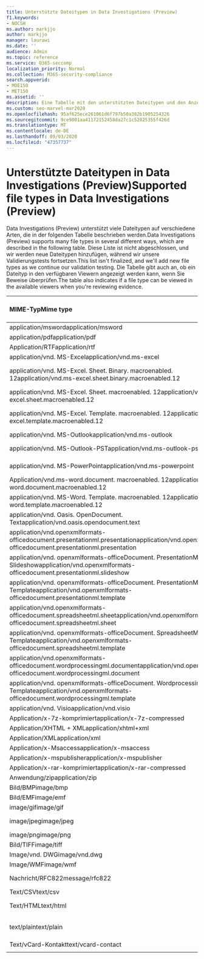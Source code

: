 ```yaml
---
title: Unterstützte Dateitypen in Data Investigations (Preview)
f1.keywords:
- NOCSH
ms.author: markjjo
author: markjjo
manager: laurawi
ms.date: ''
audience: Admin
ms.topic: reference
ms.service: O365-seccomp
localization_priority: Normal
ms.collection: M365-security-compliance
search.appverid:
- MOE150
- MET150
ms.assetid: ''
description: Eine Tabelle mit den unterstützten Dateitypen und den Anzeigeprogrammen, in denen Sie für Daten Untersuchungen (Preview) angezeigt werden können.
ms.custom: seo-marvel-mar2020
ms.openlocfilehash: 95af625ece261061d6f797b50a382b1905254326
ms.sourcegitcommit: 9ce9001aa41172152458da27c1c52825355f426d
ms.translationtype: MT
ms.contentlocale: de-DE
ms.lasthandoff: 09/03/2020
ms.locfileid: "47357737"
---
```

# <a name="supported-file-types-in-data-investigations-preview"></a><span data-ttu-id="92ec9-103">Unterstützte Dateitypen in Data Investigations (Preview)</span><span class="sxs-lookup"><span data-stu-id="92ec9-103">Supported file types in Data Investigations (Preview)</span></span>

<span data-ttu-id="92ec9-104">Data Investigations (Preview) unterstützt viele Dateitypen auf verschiedene Arten, die in der folgenden Tabelle beschrieben werden.</span><span class="sxs-lookup"><span data-stu-id="92ec9-104">Data Investigations (Preview) supports many file types in several different ways, which are described in the following table.</span></span> <span data-ttu-id="92ec9-105">Diese Liste ist nicht abgeschlossen, und wir werden neue Dateitypen hinzufügen, während wir unsere Validierungstests fortsetzen.</span><span class="sxs-lookup"><span data-stu-id="92ec9-105">This list isn't finalized, and we'll add new file types as we continue our validation testing.</span></span> <span data-ttu-id="92ec9-106">Die Tabelle gibt auch an, ob ein Dateityp in den verfügbaren Viewern angezeigt werden kann, wenn Sie Beweise überprüfen.</span><span class="sxs-lookup"><span data-stu-id="92ec9-106">The table also indicates if a file type can be viewed in the available viewers when you're reviewing evidence.</span></span>

| <span data-ttu-id="92ec9-107">MIME-Typ</span><span class="sxs-lookup"><span data-stu-id="92ec9-107">Mime type</span></span> | <span data-ttu-id="92ec9-108">File-Klasse</span><span class="sxs-lookup"><span data-stu-id="92ec9-108">File class</span></span> | <span data-ttu-id="92ec9-109">Nativer Viewer</span><span class="sxs-lookup"><span data-stu-id="92ec9-109">Native viewer</span></span> | <span data-ttu-id="92ec9-110">Text Anzeige</span><span class="sxs-lookup"><span data-stu-id="92ec9-110">Text viewer</span></span> | <span data-ttu-id="92ec9-111">Annotations-Viewer</span><span class="sxs-lookup"><span data-stu-id="92ec9-111">Annotate viewer</span></span> | <span data-ttu-id="92ec9-112">Container Extraktion</span><span class="sxs-lookup"><span data-stu-id="92ec9-112">Container extraction</span></span> | <span data-ttu-id="92ec9-113">Erweiterungen</span><span class="sxs-lookup"><span data-stu-id="92ec9-113">Extensions</span></span> |
| :- | :- | :- | :- | :- | :- | :- |
| <span data-ttu-id="92ec9-114">application/msword</span><span class="sxs-lookup"><span data-stu-id="92ec9-114">application/msword</span></span> | <span data-ttu-id="92ec9-115">Dokument</span><span class="sxs-lookup"><span data-stu-id="92ec9-115">Document</span></span> | <span data-ttu-id="92ec9-116">Ja</span><span class="sxs-lookup"><span data-stu-id="92ec9-116">Yes</span></span> | <span data-ttu-id="92ec9-117">Ja</span><span class="sxs-lookup"><span data-stu-id="92ec9-117">Yes</span></span> | <span data-ttu-id="92ec9-118">Ja</span><span class="sxs-lookup"><span data-stu-id="92ec9-118">Yes</span></span> | <span data-ttu-id="92ec9-119">Nein</span><span class="sxs-lookup"><span data-stu-id="92ec9-119">No</span></span> | <span data-ttu-id="92ec9-120">. doc;. dat</span><span class="sxs-lookup"><span data-stu-id="92ec9-120">.doc; .dat</span></span> |
| <span data-ttu-id="92ec9-121">application/pdf</span><span class="sxs-lookup"><span data-stu-id="92ec9-121">application/pdf</span></span> | <span data-ttu-id="92ec9-122">Dokument</span><span class="sxs-lookup"><span data-stu-id="92ec9-122">Document</span></span> | <span data-ttu-id="92ec9-123">Ja</span><span class="sxs-lookup"><span data-stu-id="92ec9-123">Yes</span></span> | <span data-ttu-id="92ec9-124">Ja</span><span class="sxs-lookup"><span data-stu-id="92ec9-124">Yes</span></span> | <span data-ttu-id="92ec9-125">Ja</span><span class="sxs-lookup"><span data-stu-id="92ec9-125">Yes</span></span> | <span data-ttu-id="92ec9-126">Nein</span><span class="sxs-lookup"><span data-stu-id="92ec9-126">No</span></span> | <span data-ttu-id="92ec9-127">.PDF</span><span class="sxs-lookup"><span data-stu-id="92ec9-127">.pdf</span></span> |
| <span data-ttu-id="92ec9-128">Application/RTF</span><span class="sxs-lookup"><span data-stu-id="92ec9-128">application/rtf</span></span> | <span data-ttu-id="92ec9-129">Dokument</span><span class="sxs-lookup"><span data-stu-id="92ec9-129">Document</span></span> | <span data-ttu-id="92ec9-130">Ja</span><span class="sxs-lookup"><span data-stu-id="92ec9-130">Yes</span></span> | <span data-ttu-id="92ec9-131">Ja</span><span class="sxs-lookup"><span data-stu-id="92ec9-131">Yes</span></span> | <span data-ttu-id="92ec9-132">Ja</span><span class="sxs-lookup"><span data-stu-id="92ec9-132">Yes</span></span> | <span data-ttu-id="92ec9-133">Nein</span><span class="sxs-lookup"><span data-stu-id="92ec9-133">No</span></span> | <span data-ttu-id="92ec9-134">. RTF;. doc</span><span class="sxs-lookup"><span data-stu-id="92ec9-134">.rtf;.doc</span></span> |
| <span data-ttu-id="92ec9-135">application/vnd. MS-Excel</span><span class="sxs-lookup"><span data-stu-id="92ec9-135">application/vnd.ms-excel</span></span> | <span data-ttu-id="92ec9-136">Dokument</span><span class="sxs-lookup"><span data-stu-id="92ec9-136">Document</span></span> | <span data-ttu-id="92ec9-137">Ja</span><span class="sxs-lookup"><span data-stu-id="92ec9-137">Yes</span></span> | <span data-ttu-id="92ec9-138">Ja</span><span class="sxs-lookup"><span data-stu-id="92ec9-138">Yes</span></span> | <span data-ttu-id="92ec9-139">Ja</span><span class="sxs-lookup"><span data-stu-id="92ec9-139">Yes</span></span> | <span data-ttu-id="92ec9-140">Nein</span><span class="sxs-lookup"><span data-stu-id="92ec9-140">No</span></span> | <span data-ttu-id="92ec9-141">xls; DAT</span><span class="sxs-lookup"><span data-stu-id="92ec9-141">.xls; .dat</span></span> |
| <span data-ttu-id="92ec9-142">application/vnd. MS-Excel. Sheet. Binary. macroenabled. 12</span><span class="sxs-lookup"><span data-stu-id="92ec9-142">application/vnd.ms-excel.sheet.binary.macroenabled.12</span></span> | <span data-ttu-id="92ec9-143">Produktivität/Open Document Format</span><span class="sxs-lookup"><span data-stu-id="92ec9-143">Productivity / Open Document Format</span></span> | <span data-ttu-id="92ec9-144">Ja</span><span class="sxs-lookup"><span data-stu-id="92ec9-144">Yes</span></span> | <span data-ttu-id="92ec9-145">Ja</span><span class="sxs-lookup"><span data-stu-id="92ec9-145">Yes</span></span> | <span data-ttu-id="92ec9-146">Nein</span><span class="sxs-lookup"><span data-stu-id="92ec9-146">No</span></span> | <span data-ttu-id="92ec9-147">Nein</span><span class="sxs-lookup"><span data-stu-id="92ec9-147">No</span></span> | <span data-ttu-id="92ec9-148">. xlsb</span><span class="sxs-lookup"><span data-stu-id="92ec9-148">.xlsb</span></span> |
| <span data-ttu-id="92ec9-149">application/vnd. MS-Excel. Sheet. macroenabled. 12</span><span class="sxs-lookup"><span data-stu-id="92ec9-149">application/vnd.ms-excel.sheet.macroenabled.12</span></span> | <span data-ttu-id="92ec9-150">Dokument</span><span class="sxs-lookup"><span data-stu-id="92ec9-150">Document</span></span> | <span data-ttu-id="92ec9-151">Ja</span><span class="sxs-lookup"><span data-stu-id="92ec9-151">Yes</span></span> | <span data-ttu-id="92ec9-152">Ja</span><span class="sxs-lookup"><span data-stu-id="92ec9-152">Yes</span></span> | <span data-ttu-id="92ec9-153">Ja</span><span class="sxs-lookup"><span data-stu-id="92ec9-153">Yes</span></span> | <span data-ttu-id="92ec9-154">Nein</span><span class="sxs-lookup"><span data-stu-id="92ec9-154">No</span></span> | <span data-ttu-id="92ec9-155">. xlsm</span><span class="sxs-lookup"><span data-stu-id="92ec9-155">.xlsm</span></span> |
| <span data-ttu-id="92ec9-156">application/vnd. MS-Excel. Template. macroenabled. 12</span><span class="sxs-lookup"><span data-stu-id="92ec9-156">application/vnd.ms-excel.template.macroenabled.12</span></span> | <span data-ttu-id="92ec9-157">Produktivität/Open Document Format</span><span class="sxs-lookup"><span data-stu-id="92ec9-157">Productivity / Open Document Format</span></span> | <span data-ttu-id="92ec9-158">Nein</span><span class="sxs-lookup"><span data-stu-id="92ec9-158">No</span></span> | <span data-ttu-id="92ec9-159">Ja</span><span class="sxs-lookup"><span data-stu-id="92ec9-159">Yes</span></span> | <span data-ttu-id="92ec9-160">Nein</span><span class="sxs-lookup"><span data-stu-id="92ec9-160">No</span></span> | <span data-ttu-id="92ec9-161">Nein</span><span class="sxs-lookup"><span data-stu-id="92ec9-161">No</span></span> | <span data-ttu-id="92ec9-162">. xltm</span><span class="sxs-lookup"><span data-stu-id="92ec9-162">.xltm</span></span> |
| <span data-ttu-id="92ec9-163">application/vnd. MS-Outlook</span><span class="sxs-lookup"><span data-stu-id="92ec9-163">application/vnd.ms-outlook</span></span> | <span data-ttu-id="92ec9-164">Produktivität</span><span class="sxs-lookup"><span data-stu-id="92ec9-164">Productivity</span></span> | <span data-ttu-id="92ec9-165">Nein</span><span class="sxs-lookup"><span data-stu-id="92ec9-165">No</span></span> | <span data-ttu-id="92ec9-166">Nein</span><span class="sxs-lookup"><span data-stu-id="92ec9-166">No</span></span> | <span data-ttu-id="92ec9-167">Nein</span><span class="sxs-lookup"><span data-stu-id="92ec9-167">No</span></span> | <span data-ttu-id="92ec9-168">Nein</span><span class="sxs-lookup"><span data-stu-id="92ec9-168">No</span></span> | <span data-ttu-id="92ec9-169">. msg</span><span class="sxs-lookup"><span data-stu-id="92ec9-169">.msg</span></span> |
| <span data-ttu-id="92ec9-170">application/vnd. MS-Outlook-PST</span><span class="sxs-lookup"><span data-stu-id="92ec9-170">application/vnd.ms-outlook-pst</span></span> | <span data-ttu-id="92ec9-171">Produktivität/Zusammenarbeit</span><span class="sxs-lookup"><span data-stu-id="92ec9-171">Productivity / Collaboration</span></span> | <span data-ttu-id="92ec9-172">Nein</span><span class="sxs-lookup"><span data-stu-id="92ec9-172">No</span></span> | <span data-ttu-id="92ec9-173">Nein</span><span class="sxs-lookup"><span data-stu-id="92ec9-173">No</span></span> | <span data-ttu-id="92ec9-174">Nein</span><span class="sxs-lookup"><span data-stu-id="92ec9-174">No</span></span> | <span data-ttu-id="92ec9-175">Ja</span><span class="sxs-lookup"><span data-stu-id="92ec9-175">Yes</span></span> | <span data-ttu-id="92ec9-176">PST-Datei</span><span class="sxs-lookup"><span data-stu-id="92ec9-176">.pst</span></span> |
| <span data-ttu-id="92ec9-177">application/vnd. MS-PowerPoint</span><span class="sxs-lookup"><span data-stu-id="92ec9-177">application/vnd.ms-powerpoint</span></span> | <span data-ttu-id="92ec9-178">Dokument</span><span class="sxs-lookup"><span data-stu-id="92ec9-178">Document</span></span> | <span data-ttu-id="92ec9-179">Ja</span><span class="sxs-lookup"><span data-stu-id="92ec9-179">Yes</span></span> | <span data-ttu-id="92ec9-180">Ja</span><span class="sxs-lookup"><span data-stu-id="92ec9-180">Yes</span></span> | <span data-ttu-id="92ec9-181">Ja</span><span class="sxs-lookup"><span data-stu-id="92ec9-181">Yes</span></span> | <span data-ttu-id="92ec9-182">Nein</span><span class="sxs-lookup"><span data-stu-id="92ec9-182">No</span></span> | <span data-ttu-id="92ec9-183">ppt;. PPS;. Pot</span><span class="sxs-lookup"><span data-stu-id="92ec9-183">.ppt; .pps;.pot</span></span> |
| <span data-ttu-id="92ec9-184">Application/vnd.ms-word.document. macroenabled. 12</span><span class="sxs-lookup"><span data-stu-id="92ec9-184">application/vnd.ms-word.document.macroenabled.12</span></span> | <span data-ttu-id="92ec9-185">Dokument</span><span class="sxs-lookup"><span data-stu-id="92ec9-185">Document</span></span> | <span data-ttu-id="92ec9-186">Ja</span><span class="sxs-lookup"><span data-stu-id="92ec9-186">Yes</span></span> | <span data-ttu-id="92ec9-187">Ja</span><span class="sxs-lookup"><span data-stu-id="92ec9-187">Yes</span></span> | <span data-ttu-id="92ec9-188">Ja</span><span class="sxs-lookup"><span data-stu-id="92ec9-188">Yes</span></span> | <span data-ttu-id="92ec9-189">Nein</span><span class="sxs-lookup"><span data-stu-id="92ec9-189">No</span></span> | <span data-ttu-id="92ec9-190">DOCM</span><span class="sxs-lookup"><span data-stu-id="92ec9-190">.docm</span></span> |
| <span data-ttu-id="92ec9-191">application/vnd. MS-Word. Template. macroenabled. 12</span><span class="sxs-lookup"><span data-stu-id="92ec9-191">application/vnd.ms-word.template.macroenabled.12</span></span> | <span data-ttu-id="92ec9-192">Dokument</span><span class="sxs-lookup"><span data-stu-id="92ec9-192">Document</span></span> | <span data-ttu-id="92ec9-193">Ja</span><span class="sxs-lookup"><span data-stu-id="92ec9-193">Yes</span></span> | <span data-ttu-id="92ec9-194">Ja</span><span class="sxs-lookup"><span data-stu-id="92ec9-194">Yes</span></span> | <span data-ttu-id="92ec9-195">Ja</span><span class="sxs-lookup"><span data-stu-id="92ec9-195">Yes</span></span> | <span data-ttu-id="92ec9-196">Nein</span><span class="sxs-lookup"><span data-stu-id="92ec9-196">No</span></span> | <span data-ttu-id="92ec9-197">. dotm</span><span class="sxs-lookup"><span data-stu-id="92ec9-197">.dotm</span></span> |
| <span data-ttu-id="92ec9-198">application/vnd. Oasis. OpenDocument. Text</span><span class="sxs-lookup"><span data-stu-id="92ec9-198">application/vnd.oasis.opendocument.text</span></span> | <span data-ttu-id="92ec9-199">Dokument</span><span class="sxs-lookup"><span data-stu-id="92ec9-199">Document</span></span> | <span data-ttu-id="92ec9-200">Ja</span><span class="sxs-lookup"><span data-stu-id="92ec9-200">Yes</span></span> | <span data-ttu-id="92ec9-201">Ja</span><span class="sxs-lookup"><span data-stu-id="92ec9-201">Yes</span></span> | <span data-ttu-id="92ec9-202">Ja</span><span class="sxs-lookup"><span data-stu-id="92ec9-202">Yes</span></span> | <span data-ttu-id="92ec9-203">Nein</span><span class="sxs-lookup"><span data-stu-id="92ec9-203">No</span></span> | <span data-ttu-id="92ec9-204">ODT</span><span class="sxs-lookup"><span data-stu-id="92ec9-204">.odt;</span></span>  |
| <span data-ttu-id="92ec9-205">application/vnd.openxmlformats-officedocument.presentationml.presentation</span><span class="sxs-lookup"><span data-stu-id="92ec9-205">application/vnd.openxmlformats-officedocument.presentationml.presentation</span></span> | <span data-ttu-id="92ec9-206">Dokument</span><span class="sxs-lookup"><span data-stu-id="92ec9-206">Document</span></span> | <span data-ttu-id="92ec9-207">Ja</span><span class="sxs-lookup"><span data-stu-id="92ec9-207">Yes</span></span> | <span data-ttu-id="92ec9-208">Ja</span><span class="sxs-lookup"><span data-stu-id="92ec9-208">Yes</span></span> | <span data-ttu-id="92ec9-209">Ja</span><span class="sxs-lookup"><span data-stu-id="92ec9-209">Yes</span></span> | <span data-ttu-id="92ec9-210">Nein</span><span class="sxs-lookup"><span data-stu-id="92ec9-210">No</span></span> | <span data-ttu-id="92ec9-211">PPTX</span><span class="sxs-lookup"><span data-stu-id="92ec9-211">.pptx</span></span> |
| <span data-ttu-id="92ec9-212">application/vnd. openxmlformats-officeDocument. PresentationML. Slideshow</span><span class="sxs-lookup"><span data-stu-id="92ec9-212">application/vnd.openxmlformats-officedocument.presentationml.slideshow</span></span> | <span data-ttu-id="92ec9-213">Produktivität/Open Document Format</span><span class="sxs-lookup"><span data-stu-id="92ec9-213">Productivity / Open Document Format</span></span> | <span data-ttu-id="92ec9-214">Ja</span><span class="sxs-lookup"><span data-stu-id="92ec9-214">Yes</span></span> | <span data-ttu-id="92ec9-215">Ja</span><span class="sxs-lookup"><span data-stu-id="92ec9-215">Yes</span></span> | <span data-ttu-id="92ec9-216">Ja</span><span class="sxs-lookup"><span data-stu-id="92ec9-216">Yes</span></span> | <span data-ttu-id="92ec9-217">Nein</span><span class="sxs-lookup"><span data-stu-id="92ec9-217">No</span></span> | <span data-ttu-id="92ec9-218">. ppsx</span><span class="sxs-lookup"><span data-stu-id="92ec9-218">.ppsx</span></span> |
| <span data-ttu-id="92ec9-219">application/vnd. openxmlformats-officeDocument. PresentationML. Template</span><span class="sxs-lookup"><span data-stu-id="92ec9-219">application/vnd.openxmlformats-officedocument.presentationml.template</span></span> | <span data-ttu-id="92ec9-220">Dokument</span><span class="sxs-lookup"><span data-stu-id="92ec9-220">Document</span></span> | <span data-ttu-id="92ec9-221">Ja</span><span class="sxs-lookup"><span data-stu-id="92ec9-221">Yes</span></span> | <span data-ttu-id="92ec9-222">Ja</span><span class="sxs-lookup"><span data-stu-id="92ec9-222">Yes</span></span> | <span data-ttu-id="92ec9-223">Ja</span><span class="sxs-lookup"><span data-stu-id="92ec9-223">Yes</span></span> | <span data-ttu-id="92ec9-224">Nein</span><span class="sxs-lookup"><span data-stu-id="92ec9-224">No</span></span> | <span data-ttu-id="92ec9-225">. POTX</span><span class="sxs-lookup"><span data-stu-id="92ec9-225">.potx</span></span> |
| <span data-ttu-id="92ec9-226">application/vnd.openxmlformats-officedocument.spreadsheetml.sheet</span><span class="sxs-lookup"><span data-stu-id="92ec9-226">application/vnd.openxmlformats-officedocument.spreadsheetml.sheet</span></span> | <span data-ttu-id="92ec9-227">Dokument</span><span class="sxs-lookup"><span data-stu-id="92ec9-227">Document</span></span> | <span data-ttu-id="92ec9-228">Ja</span><span class="sxs-lookup"><span data-stu-id="92ec9-228">Yes</span></span> | <span data-ttu-id="92ec9-229">Ja</span><span class="sxs-lookup"><span data-stu-id="92ec9-229">Yes</span></span> | <span data-ttu-id="92ec9-230">Ja</span><span class="sxs-lookup"><span data-stu-id="92ec9-230">Yes</span></span> | <span data-ttu-id="92ec9-231">Nein</span><span class="sxs-lookup"><span data-stu-id="92ec9-231">No</span></span> | <span data-ttu-id="92ec9-232">xlsx</span><span class="sxs-lookup"><span data-stu-id="92ec9-232">.xlsx</span></span> |
| <span data-ttu-id="92ec9-233">application/vnd. openxmlformats-officeDocument. SpreadsheetML. Template</span><span class="sxs-lookup"><span data-stu-id="92ec9-233">application/vnd.openxmlformats-officedocument.spreadsheetml.template</span></span> | <span data-ttu-id="92ec9-234">Dokument</span><span class="sxs-lookup"><span data-stu-id="92ec9-234">Document</span></span> | <span data-ttu-id="92ec9-235">Ja</span><span class="sxs-lookup"><span data-stu-id="92ec9-235">Yes</span></span> | <span data-ttu-id="92ec9-236">Ja</span><span class="sxs-lookup"><span data-stu-id="92ec9-236">Yes</span></span> | <span data-ttu-id="92ec9-237">Ja</span><span class="sxs-lookup"><span data-stu-id="92ec9-237">Yes</span></span> | <span data-ttu-id="92ec9-238">Nein</span><span class="sxs-lookup"><span data-stu-id="92ec9-238">No</span></span> | <span data-ttu-id="92ec9-239">. xltx</span><span class="sxs-lookup"><span data-stu-id="92ec9-239">.xltx</span></span> |
| <span data-ttu-id="92ec9-240">application/vnd.openxmlformats-officedocument.wordprocessingml.document</span><span class="sxs-lookup"><span data-stu-id="92ec9-240">application/vnd.openxmlformats-officedocument.wordprocessingml.document</span></span> | <span data-ttu-id="92ec9-241">Dokument</span><span class="sxs-lookup"><span data-stu-id="92ec9-241">Document</span></span> | <span data-ttu-id="92ec9-242">Ja</span><span class="sxs-lookup"><span data-stu-id="92ec9-242">Yes</span></span> | <span data-ttu-id="92ec9-243">Ja</span><span class="sxs-lookup"><span data-stu-id="92ec9-243">Yes</span></span> | <span data-ttu-id="92ec9-244">Ja</span><span class="sxs-lookup"><span data-stu-id="92ec9-244">Yes</span></span> | <span data-ttu-id="92ec9-245">Nein</span><span class="sxs-lookup"><span data-stu-id="92ec9-245">No</span></span> | <span data-ttu-id="92ec9-246">DOCX</span><span class="sxs-lookup"><span data-stu-id="92ec9-246">.docx</span></span> |
| <span data-ttu-id="92ec9-247">application/vnd. openxmlformats-officeDocument. WordprocessingML. Template</span><span class="sxs-lookup"><span data-stu-id="92ec9-247">application/vnd.openxmlformats-officedocument.wordprocessingml.template</span></span> | <span data-ttu-id="92ec9-248">Dokument</span><span class="sxs-lookup"><span data-stu-id="92ec9-248">Document</span></span> | <span data-ttu-id="92ec9-249">Ja</span><span class="sxs-lookup"><span data-stu-id="92ec9-249">Yes</span></span> | <span data-ttu-id="92ec9-250">Ja</span><span class="sxs-lookup"><span data-stu-id="92ec9-250">Yes</span></span> | <span data-ttu-id="92ec9-251">Ja</span><span class="sxs-lookup"><span data-stu-id="92ec9-251">Yes</span></span> | <span data-ttu-id="92ec9-252">Nein</span><span class="sxs-lookup"><span data-stu-id="92ec9-252">No</span></span> | <span data-ttu-id="92ec9-253">. dotx</span><span class="sxs-lookup"><span data-stu-id="92ec9-253">.dotx</span></span> |
| <span data-ttu-id="92ec9-254">application/vnd. Visio</span><span class="sxs-lookup"><span data-stu-id="92ec9-254">application/vnd.visio</span></span> | <span data-ttu-id="92ec9-255">Dokument</span><span class="sxs-lookup"><span data-stu-id="92ec9-255">Document</span></span> | <span data-ttu-id="92ec9-256">Ja</span><span class="sxs-lookup"><span data-stu-id="92ec9-256">Yes</span></span> | <span data-ttu-id="92ec9-257">Ja</span><span class="sxs-lookup"><span data-stu-id="92ec9-257">Yes</span></span> | <span data-ttu-id="92ec9-258">Ja</span><span class="sxs-lookup"><span data-stu-id="92ec9-258">Yes</span></span> | <span data-ttu-id="92ec9-259">Nein</span><span class="sxs-lookup"><span data-stu-id="92ec9-259">No</span></span> | <span data-ttu-id="92ec9-260">VSD</span><span class="sxs-lookup"><span data-stu-id="92ec9-260">.vsd</span></span> |
| <span data-ttu-id="92ec9-261">Application/x-7z-komprimiert</span><span class="sxs-lookup"><span data-stu-id="92ec9-261">application/x-7z-compressed</span></span> | <span data-ttu-id="92ec9-262">Archiv/Container</span><span class="sxs-lookup"><span data-stu-id="92ec9-262">Archive / Container</span></span> | <span data-ttu-id="92ec9-263">Nein</span><span class="sxs-lookup"><span data-stu-id="92ec9-263">No</span></span> | <span data-ttu-id="92ec9-264">Nein</span><span class="sxs-lookup"><span data-stu-id="92ec9-264">No</span></span> | <span data-ttu-id="92ec9-265">Nein</span><span class="sxs-lookup"><span data-stu-id="92ec9-265">No</span></span> | <span data-ttu-id="92ec9-266">Ja</span><span class="sxs-lookup"><span data-stu-id="92ec9-266">Yes</span></span> | <span data-ttu-id="92ec9-267">.7z</span><span class="sxs-lookup"><span data-stu-id="92ec9-267">.7z</span></span> |
| <span data-ttu-id="92ec9-268">Application/XHTML + XML</span><span class="sxs-lookup"><span data-stu-id="92ec9-268">application/xhtml+xml</span></span> | <span data-ttu-id="92ec9-269">Dokument</span><span class="sxs-lookup"><span data-stu-id="92ec9-269">Document</span></span> | <span data-ttu-id="92ec9-270">Ja</span><span class="sxs-lookup"><span data-stu-id="92ec9-270">Yes</span></span> | <span data-ttu-id="92ec9-271">Ja</span><span class="sxs-lookup"><span data-stu-id="92ec9-271">Yes</span></span> | <span data-ttu-id="92ec9-272">Ja</span><span class="sxs-lookup"><span data-stu-id="92ec9-272">Yes</span></span> | <span data-ttu-id="92ec9-273">Nein</span><span class="sxs-lookup"><span data-stu-id="92ec9-273">No</span></span> | <span data-ttu-id="92ec9-274">. XHTML</span><span class="sxs-lookup"><span data-stu-id="92ec9-274">.xhtml</span></span> |
| <span data-ttu-id="92ec9-275">Application/XML</span><span class="sxs-lookup"><span data-stu-id="92ec9-275">application/xml</span></span> | <span data-ttu-id="92ec9-276">Dokument</span><span class="sxs-lookup"><span data-stu-id="92ec9-276">Document</span></span> | <span data-ttu-id="92ec9-277">Ja</span><span class="sxs-lookup"><span data-stu-id="92ec9-277">Yes</span></span> | <span data-ttu-id="92ec9-278">Ja</span><span class="sxs-lookup"><span data-stu-id="92ec9-278">Yes</span></span> | <span data-ttu-id="92ec9-279">Ja</span><span class="sxs-lookup"><span data-stu-id="92ec9-279">Yes</span></span> | <span data-ttu-id="92ec9-280">Nein</span><span class="sxs-lookup"><span data-stu-id="92ec9-280">No</span></span> | <span data-ttu-id="92ec9-281">. XML</span><span class="sxs-lookup"><span data-stu-id="92ec9-281">.xml</span></span> |
| <span data-ttu-id="92ec9-282">Application/x-Msaccess</span><span class="sxs-lookup"><span data-stu-id="92ec9-282">application/x-msaccess</span></span> | <span data-ttu-id="92ec9-283">Dokument</span><span class="sxs-lookup"><span data-stu-id="92ec9-283">Document</span></span> | <span data-ttu-id="92ec9-284">Ja</span><span class="sxs-lookup"><span data-stu-id="92ec9-284">Yes</span></span> | <span data-ttu-id="92ec9-285">Ja</span><span class="sxs-lookup"><span data-stu-id="92ec9-285">Yes</span></span> | <span data-ttu-id="92ec9-286">Ja</span><span class="sxs-lookup"><span data-stu-id="92ec9-286">Yes</span></span> | <span data-ttu-id="92ec9-287">Nein</span><span class="sxs-lookup"><span data-stu-id="92ec9-287">No</span></span> | <span data-ttu-id="92ec9-288">MDB</span><span class="sxs-lookup"><span data-stu-id="92ec9-288">.mdb</span></span> |
| <span data-ttu-id="92ec9-289">Application/x-mspublisher</span><span class="sxs-lookup"><span data-stu-id="92ec9-289">application/x-mspublisher</span></span> | <span data-ttu-id="92ec9-290">Dokument</span><span class="sxs-lookup"><span data-stu-id="92ec9-290">Document</span></span> | <span data-ttu-id="92ec9-291">Ja</span><span class="sxs-lookup"><span data-stu-id="92ec9-291">Yes</span></span> | <span data-ttu-id="92ec9-292">Ja</span><span class="sxs-lookup"><span data-stu-id="92ec9-292">Yes</span></span> | <span data-ttu-id="92ec9-293">Ja</span><span class="sxs-lookup"><span data-stu-id="92ec9-293">Yes</span></span> | <span data-ttu-id="92ec9-294">Nein</span><span class="sxs-lookup"><span data-stu-id="92ec9-294">No</span></span> | <span data-ttu-id="92ec9-295">. pub</span><span class="sxs-lookup"><span data-stu-id="92ec9-295">.pub</span></span> |
| <span data-ttu-id="92ec9-296">Application/x-rar-komprimiert</span><span class="sxs-lookup"><span data-stu-id="92ec9-296">application/x-rar-compressed</span></span> | <span data-ttu-id="92ec9-297">Archiv/Container</span><span class="sxs-lookup"><span data-stu-id="92ec9-297">Archive / Container</span></span> | <span data-ttu-id="92ec9-298">Nein</span><span class="sxs-lookup"><span data-stu-id="92ec9-298">No</span></span> | <span data-ttu-id="92ec9-299">Nein</span><span class="sxs-lookup"><span data-stu-id="92ec9-299">No</span></span> | <span data-ttu-id="92ec9-300">Nein</span><span class="sxs-lookup"><span data-stu-id="92ec9-300">No</span></span> | <span data-ttu-id="92ec9-301">Ja</span><span class="sxs-lookup"><span data-stu-id="92ec9-301">Yes</span></span> | <span data-ttu-id="92ec9-302">. rar</span><span class="sxs-lookup"><span data-stu-id="92ec9-302">.rar</span></span> |
| <span data-ttu-id="92ec9-303">Anwendung/zip</span><span class="sxs-lookup"><span data-stu-id="92ec9-303">application/zip</span></span> | <span data-ttu-id="92ec9-304">Archiv/Container</span><span class="sxs-lookup"><span data-stu-id="92ec9-304">Archive / Container</span></span> | <span data-ttu-id="92ec9-305">Nein</span><span class="sxs-lookup"><span data-stu-id="92ec9-305">No</span></span> | <span data-ttu-id="92ec9-306">Nein</span><span class="sxs-lookup"><span data-stu-id="92ec9-306">No</span></span> | <span data-ttu-id="92ec9-307">Nein</span><span class="sxs-lookup"><span data-stu-id="92ec9-307">No</span></span> | <span data-ttu-id="92ec9-308">Ja</span><span class="sxs-lookup"><span data-stu-id="92ec9-308">Yes</span></span> | <span data-ttu-id="92ec9-309">.ZIP</span><span class="sxs-lookup"><span data-stu-id="92ec9-309">.zip</span></span> |
| <span data-ttu-id="92ec9-310">Bild/BMP</span><span class="sxs-lookup"><span data-stu-id="92ec9-310">image/bmp</span></span> | <span data-ttu-id="92ec9-311">Bild</span><span class="sxs-lookup"><span data-stu-id="92ec9-311">Image</span></span> | <span data-ttu-id="92ec9-312">Ja</span><span class="sxs-lookup"><span data-stu-id="92ec9-312">Yes</span></span> | <span data-ttu-id="92ec9-313">Ja</span><span class="sxs-lookup"><span data-stu-id="92ec9-313">Yes</span></span> | <span data-ttu-id="92ec9-314">Ja</span><span class="sxs-lookup"><span data-stu-id="92ec9-314">Yes</span></span> | <span data-ttu-id="92ec9-315">Nein</span><span class="sxs-lookup"><span data-stu-id="92ec9-315">No</span></span> | <span data-ttu-id="92ec9-316">BMP</span><span class="sxs-lookup"><span data-stu-id="92ec9-316">.bmp</span></span> |
| <span data-ttu-id="92ec9-317">Bild/EMF</span><span class="sxs-lookup"><span data-stu-id="92ec9-317">image/emf</span></span> | <span data-ttu-id="92ec9-318">Bild</span><span class="sxs-lookup"><span data-stu-id="92ec9-318">Image</span></span> | <span data-ttu-id="92ec9-319">Ja</span><span class="sxs-lookup"><span data-stu-id="92ec9-319">Yes</span></span> | <span data-ttu-id="92ec9-320">Ja</span><span class="sxs-lookup"><span data-stu-id="92ec9-320">Yes</span></span> | <span data-ttu-id="92ec9-321">Ja</span><span class="sxs-lookup"><span data-stu-id="92ec9-321">Yes</span></span> | <span data-ttu-id="92ec9-322">Nein</span><span class="sxs-lookup"><span data-stu-id="92ec9-322">No</span></span> | <span data-ttu-id="92ec9-323">. EMF</span><span class="sxs-lookup"><span data-stu-id="92ec9-323">.emf</span></span> |
| <span data-ttu-id="92ec9-324">image/gif</span><span class="sxs-lookup"><span data-stu-id="92ec9-324">image/gif</span></span> | <span data-ttu-id="92ec9-325">Dokument</span><span class="sxs-lookup"><span data-stu-id="92ec9-325">Document</span></span> | <span data-ttu-id="92ec9-326">Ja</span><span class="sxs-lookup"><span data-stu-id="92ec9-326">Yes</span></span> | <span data-ttu-id="92ec9-327">Ja</span><span class="sxs-lookup"><span data-stu-id="92ec9-327">Yes</span></span> | <span data-ttu-id="92ec9-328">Ja</span><span class="sxs-lookup"><span data-stu-id="92ec9-328">Yes</span></span> | <span data-ttu-id="92ec9-329">Nein</span><span class="sxs-lookup"><span data-stu-id="92ec9-329">No</span></span> | <span data-ttu-id="92ec9-330">.gif</span><span class="sxs-lookup"><span data-stu-id="92ec9-330">.gif</span></span> |
| <span data-ttu-id="92ec9-331">image/jpeg</span><span class="sxs-lookup"><span data-stu-id="92ec9-331">image/jpeg</span></span> | <span data-ttu-id="92ec9-332">Bild</span><span class="sxs-lookup"><span data-stu-id="92ec9-332">Image</span></span> | <span data-ttu-id="92ec9-333">Ja</span><span class="sxs-lookup"><span data-stu-id="92ec9-333">Yes</span></span> | <span data-ttu-id="92ec9-334">Ja</span><span class="sxs-lookup"><span data-stu-id="92ec9-334">Yes</span></span> | <span data-ttu-id="92ec9-335">Ja</span><span class="sxs-lookup"><span data-stu-id="92ec9-335">Yes</span></span> | <span data-ttu-id="92ec9-336">Nein</span><span class="sxs-lookup"><span data-stu-id="92ec9-336">No</span></span> | <span data-ttu-id="92ec9-337">JPG; JPEG;. dat;. jpgt</span><span class="sxs-lookup"><span data-stu-id="92ec9-337">.jpg; .jpeg; .dat;.jpgt</span></span> |
| <span data-ttu-id="92ec9-338">image/png</span><span class="sxs-lookup"><span data-stu-id="92ec9-338">image/png</span></span> | <span data-ttu-id="92ec9-339">Bild</span><span class="sxs-lookup"><span data-stu-id="92ec9-339">Image</span></span> | <span data-ttu-id="92ec9-340">Ja</span><span class="sxs-lookup"><span data-stu-id="92ec9-340">Yes</span></span> | <span data-ttu-id="92ec9-341">Ja</span><span class="sxs-lookup"><span data-stu-id="92ec9-341">Yes</span></span> | <span data-ttu-id="92ec9-342">Ja</span><span class="sxs-lookup"><span data-stu-id="92ec9-342">Yes</span></span> | <span data-ttu-id="92ec9-343">Nein</span><span class="sxs-lookup"><span data-stu-id="92ec9-343">No</span></span> | <span data-ttu-id="92ec9-344">.png</span><span class="sxs-lookup"><span data-stu-id="92ec9-344">.png</span></span> |
| <span data-ttu-id="92ec9-345">Bild/TIFF</span><span class="sxs-lookup"><span data-stu-id="92ec9-345">image/tiff</span></span> | <span data-ttu-id="92ec9-346">Bild</span><span class="sxs-lookup"><span data-stu-id="92ec9-346">Image</span></span> | <span data-ttu-id="92ec9-347">Ja</span><span class="sxs-lookup"><span data-stu-id="92ec9-347">Yes</span></span> | <span data-ttu-id="92ec9-348">Ja</span><span class="sxs-lookup"><span data-stu-id="92ec9-348">Yes</span></span> | <span data-ttu-id="92ec9-349">Ja</span><span class="sxs-lookup"><span data-stu-id="92ec9-349">Yes</span></span> | <span data-ttu-id="92ec9-350">Nein</span><span class="sxs-lookup"><span data-stu-id="92ec9-350">No</span></span> | <span data-ttu-id="92ec9-351">TIF</span><span class="sxs-lookup"><span data-stu-id="92ec9-351">.tif</span></span> |
| <span data-ttu-id="92ec9-352">Image/vnd. DWG</span><span class="sxs-lookup"><span data-stu-id="92ec9-352">image/vnd.dwg</span></span> | <span data-ttu-id="92ec9-353">Dokument</span><span class="sxs-lookup"><span data-stu-id="92ec9-353">Document</span></span> | <span data-ttu-id="92ec9-354">Ja</span><span class="sxs-lookup"><span data-stu-id="92ec9-354">Yes</span></span> | <span data-ttu-id="92ec9-355">Ja</span><span class="sxs-lookup"><span data-stu-id="92ec9-355">Yes</span></span> | <span data-ttu-id="92ec9-356">Ja</span><span class="sxs-lookup"><span data-stu-id="92ec9-356">Yes</span></span> | <span data-ttu-id="92ec9-357">Nein</span><span class="sxs-lookup"><span data-stu-id="92ec9-357">No</span></span> | <span data-ttu-id="92ec9-358">. dwg;. DXF</span><span class="sxs-lookup"><span data-stu-id="92ec9-358">.dwg;.dxf;</span></span> |
| <span data-ttu-id="92ec9-359">Image/WMF</span><span class="sxs-lookup"><span data-stu-id="92ec9-359">image/wmf</span></span> | <span data-ttu-id="92ec9-360">Dokument</span><span class="sxs-lookup"><span data-stu-id="92ec9-360">Document</span></span> | <span data-ttu-id="92ec9-361">Ja</span><span class="sxs-lookup"><span data-stu-id="92ec9-361">Yes</span></span> | <span data-ttu-id="92ec9-362">Ja</span><span class="sxs-lookup"><span data-stu-id="92ec9-362">Yes</span></span> | <span data-ttu-id="92ec9-363">Ja</span><span class="sxs-lookup"><span data-stu-id="92ec9-363">Yes</span></span> | <span data-ttu-id="92ec9-364">Nein</span><span class="sxs-lookup"><span data-stu-id="92ec9-364">No</span></span> | <span data-ttu-id="92ec9-365">. WMF</span><span class="sxs-lookup"><span data-stu-id="92ec9-365">.wmf</span></span> |
| <span data-ttu-id="92ec9-366">Nachricht/RFC822</span><span class="sxs-lookup"><span data-stu-id="92ec9-366">message/rfc822</span></span> | <span data-ttu-id="92ec9-367">Produktivität/Zusammenarbeit</span><span class="sxs-lookup"><span data-stu-id="92ec9-367">Productivity / Collaboration</span></span> | <span data-ttu-id="92ec9-368">Nein</span><span class="sxs-lookup"><span data-stu-id="92ec9-368">No</span></span> | <span data-ttu-id="92ec9-369">Nein</span><span class="sxs-lookup"><span data-stu-id="92ec9-369">No</span></span> | <span data-ttu-id="92ec9-370">Nein</span><span class="sxs-lookup"><span data-stu-id="92ec9-370">No</span></span> | <span data-ttu-id="92ec9-371">Nein</span><span class="sxs-lookup"><span data-stu-id="92ec9-371">No</span></span> | <span data-ttu-id="92ec9-372">.EML</span><span class="sxs-lookup"><span data-stu-id="92ec9-372">.eml</span></span> |
| <span data-ttu-id="92ec9-373">Text/CSV</span><span class="sxs-lookup"><span data-stu-id="92ec9-373">text/csv</span></span> | <span data-ttu-id="92ec9-374">Dokument</span><span class="sxs-lookup"><span data-stu-id="92ec9-374">Document</span></span> | <span data-ttu-id="92ec9-375">Ja</span><span class="sxs-lookup"><span data-stu-id="92ec9-375">Yes</span></span> | <span data-ttu-id="92ec9-376">Ja</span><span class="sxs-lookup"><span data-stu-id="92ec9-376">Yes</span></span> | <span data-ttu-id="92ec9-377">Ja</span><span class="sxs-lookup"><span data-stu-id="92ec9-377">Yes</span></span> | <span data-ttu-id="92ec9-378">Nein</span><span class="sxs-lookup"><span data-stu-id="92ec9-378">No</span></span> | <span data-ttu-id="92ec9-379">. CSV</span><span class="sxs-lookup"><span data-stu-id="92ec9-379">.csv</span></span> |
| <span data-ttu-id="92ec9-380">Text/HTML</span><span class="sxs-lookup"><span data-stu-id="92ec9-380">text/html</span></span> | <span data-ttu-id="92ec9-381">Dokument</span><span class="sxs-lookup"><span data-stu-id="92ec9-381">Document</span></span> | <span data-ttu-id="92ec9-382">Ja</span><span class="sxs-lookup"><span data-stu-id="92ec9-382">Yes</span></span> | <span data-ttu-id="92ec9-383">Ja</span><span class="sxs-lookup"><span data-stu-id="92ec9-383">Yes</span></span> | <span data-ttu-id="92ec9-384">Ja</span><span class="sxs-lookup"><span data-stu-id="92ec9-384">Yes</span></span> | <span data-ttu-id="92ec9-385">Nein</span><span class="sxs-lookup"><span data-stu-id="92ec9-385">No</span></span> | <span data-ttu-id="92ec9-386">. html;. shtml;. htm</span><span class="sxs-lookup"><span data-stu-id="92ec9-386">.html;.shtml; .htm</span></span> |
| <span data-ttu-id="92ec9-387">text/plain</span><span class="sxs-lookup"><span data-stu-id="92ec9-387">text/plain</span></span> | <span data-ttu-id="92ec9-388">Dokument</span><span class="sxs-lookup"><span data-stu-id="92ec9-388">Document</span></span> | <span data-ttu-id="92ec9-389">Ja</span><span class="sxs-lookup"><span data-stu-id="92ec9-389">Yes</span></span> | <span data-ttu-id="92ec9-390">Ja</span><span class="sxs-lookup"><span data-stu-id="92ec9-390">Yes</span></span> | <span data-ttu-id="92ec9-391">Ja</span><span class="sxs-lookup"><span data-stu-id="92ec9-391">Yes</span></span> | <span data-ttu-id="92ec9-392">Nein</span><span class="sxs-lookup"><span data-stu-id="92ec9-392">No</span></span> | <span data-ttu-id="92ec9-393">txt; CSS;. con;. pl;. CSV;. dat</span><span class="sxs-lookup"><span data-stu-id="92ec9-393">.txt; .css;.con; .pl; .csv; .dat</span></span> |
| <span data-ttu-id="92ec9-394">Text/vCard-Kontakt</span><span class="sxs-lookup"><span data-stu-id="92ec9-394">text/vcard-contact</span></span> | <span data-ttu-id="92ec9-395">Dokument</span><span class="sxs-lookup"><span data-stu-id="92ec9-395">Document</span></span> | <span data-ttu-id="92ec9-396">Ja</span><span class="sxs-lookup"><span data-stu-id="92ec9-396">Yes</span></span> | <span data-ttu-id="92ec9-397">Ja</span><span class="sxs-lookup"><span data-stu-id="92ec9-397">Yes</span></span> | <span data-ttu-id="92ec9-398">Ja</span><span class="sxs-lookup"><span data-stu-id="92ec9-398">Yes</span></span> | <span data-ttu-id="92ec9-399">Nein</span><span class="sxs-lookup"><span data-stu-id="92ec9-399">No</span></span> | <span data-ttu-id="92ec9-400">. vcf</span><span class="sxs-lookup"><span data-stu-id="92ec9-400">.vcf</span></span> |
||||||||
